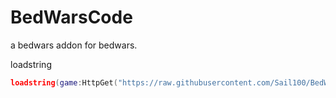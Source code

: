 # BedWarsCode
a bedwars addon for bedwars.

loadstring


```lua
loadstring(game:HttpGet("https://raw.githubusercontent.com/Sail100/BedWarsCode/main/MainScript.lua", true))()
